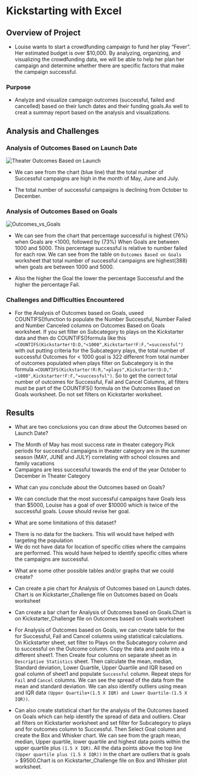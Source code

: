 # **Kickstarting with Excel**
	
## **Overview of Project** 
* Louise wants to start a crowdfunding campaign to fund her play “Fever”. Her estimated budget is over $10,000. By analyzing, organizing, and visualizing the crowdfunding data, we will be able to help her plan her campaign and determine whether there are specific factors that make the campaign successful.
 
### Purpose 
 
* Analyze and visualize campaign outcomes (successful, failed and cancelled) based on their lunch dates and their funding goals.As well to creat a summay report based on the analysis and visualizations.

## **Analysis and Challenges** 
 
### Analysis of Outcomes Based on Launch Date 
![Theater Outcomes Based on Launch](C:\Users\Ruth\OneDrive\Desktop\HW1_Submission_Excel\HW1_Submission_Excel\Resources\Theater_Outcomes_vs_Launch.png) 
 
* We can see from the chart (blue line) that the total number of Successful campaigns are high in the month of May, June and July. 

* The total number of successful campaigns is declining from October to December. 
 
### Analysis of Outcomes Based on Goals 

![Outcomes_vs_Goals](C:\Users\Ruth\OneDrive\Desktop\HW1_Submission_Excel\HW1_Submission_Excel\Resources\Outcomes_vs_Goals.png) 
 
* We can see from the chart that percentage successful is highest (76%) when Goals are <1000, followed by (73%) When Goals are between 1000 and 5000. This percentage successful is relative to number failed for each row. We can see from the table on `Outcomes Based on Goals` worksheet that total number of successful campaigns are highest(388) when goals are between 1000 and 5000.

* Also the higher the Goal the lower the percentage Successful and the higher the percentage Fail. 

### Challenges and Difficulties Encountered 

* For the Analysis of Outcomes based on Goals, useed COUNTIFS()function to populate the Number Successful, Number Failed and Number Canceled columns on Outcomes Based on Goals worksheet. If you set filter on Subcategory to plays on the Kickstarter data and then do COUNTIFS()formula like this `=COUNTIFS(Kickstarter!D:D,"<1000",Kickstarter!F:F,"=successful")` with out putting criteria for the Subcategory plays, the total number of successful Outcomes for < 1000 goal is 322 different from total number of outcomes populated when plays filter on Subcategory is in the formula `=COUNTIFS(Kickstarter!R:R,"=plays",Kickstarter!D:D,"<1000",Kickstarter!F:F,"=successful")`. So to get the correct total number of outcomes for Successful, Fail and Cancel Columns, all filters must be part of the COUNTIFS() formula on the Outcomes Based on Goals worksheet. Do not set filters on Kickstarter worksheet.


## **Results** 

- What are two conclusions you can draw about the Outcomes based on Launch Date? 

* The Month of May has most success rate in theater category Pick periods for successful campaigns in theater category are in the summer season (MAY, JUNE and JULY) correlating with school closures and family vacations
* Campaigns are less successful towards the end of the year October to December in Theater Category 

- What can you conclude about the Outcomes based on Goals?

* We can conclude that the most successful campaigns have Goals less than $5000, Louise has a goal of over $10000 which is twice of the successful goals. Louse should revise her goal.

- What are some limitations of this dataset?

* There is no data for the backers. This will would have helped with targeting the population 
* We do not have data for location of specific cities where the campains are performed. This would have helped to identify specific cities where the campaigns are successful.

- What are some other possible tables and/or graphs that we could create? 

* Can create a pie chart for Analysis of Outcomes based on Launch dates. Chart is on Kickstarter_Challenge file on Outcomes based on Goals worksheet

* Can create a bar chart for Analysis of Outcomes based on Goals.Chart is on Kickstarter_Challenge file on Outcomes based on Goals worksheet

* For Analysis of Outcomes based on Goals, we can create table for the for Successful, Fail and Cancel columns using statistical calculations. On Kickstarter sheet, set filter to Plays on the Subcategory column and to successful on the Outcome column. Copy the data and paste into a different sheet1. Then Create four columns on separate sheet as in `Descriptive Statistics` sheet. Then calculate the mean, median, Standard deviation, Lower Quartile, Upper Quartile and IQR based on goal column of sheet1 and populate `Successful` column. Repeat steps for `Fail` and `Cancel` columns. We can see the spread of the data from the mean and standard deviation. We can also identify outliers using mean and IQR data `(Upper Quartile+(1.5 X IQR) and Lower Quartile-(1.5 X IQR))`. 
* Can also create statistical chart for the analysis of the Outcomes based on Goals which can help identify the spread of data and outliers. Clear all filters on Kickstarter worksheet and set filter for Subcategory to plays and for outcomes column to Successful. Then Select Goal column and create the Box and Whisker chart. We can see from the graph mean, median, Upper quartile, lower quartile and highest data points within the upper quartile plus `(1.5 X IQR)`. All the data points above the top line `(Upper quartile plus (1.5 X IQR))` in the chart are outliers that is goals > $9500.Chart is on Kickstarter_Challenge file on Box and Whisker plot worksheet.



